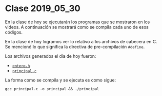 # Clase 2019_05_30

En la clase de hoy se ejecutarán los programas que se mostraron en los videos. A continuación se mostrará como se compila cada uno de esos códigos.

En la clase de hoy logramos ver lo relativo a los archivos de cabecera en C.
Se mencionó lo que significa la directiva de pre-compilación `#define`.

Los archivos generados el día de hoy fueron:

* [`entero.h`](entero.h)
* [`principal.c`](principal.c)

La forma como se compila y se ejecuta es como sigue:

```
gcc principal.c -o principal && ./principal
```

